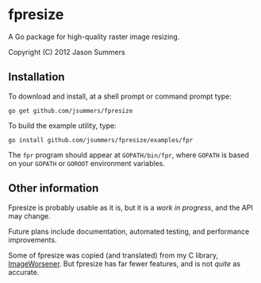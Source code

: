 fpresize
========

A Go package for high-quality raster image resizing.

Copyright (C) 2012 Jason Summers

Installation
------------

To download and install, at a shell prompt or command prompt type:

    go get github.com/jsummers/fpresize

To build the example utility, type:

    go install github.com/jsummers/fpresize/examples/fpr

The `fpr` program should appear at `GOPATH/bin/fpr`, where `GOPATH`
is based on your `GOPATH` or `GOROOT` environment variables.

Other information
-----------------

Fpresize is probably usable as it is, but it is a *work in progress*,
and the API may change.

Future plans include documentation, automated testing, and performance
improvements.

Some of fpresize was copied (and translated) from my C library,
[ImageWorsener](http://entropymine.com/imageworsener/).
But fpresize has far fewer features, and is not *quite* as accurate.
